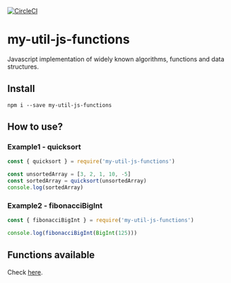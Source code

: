 [![CircleCI](https://dl.circleci.com/status-badge/img/gh/bertolo1988/my-util-js-functions/tree/main.svg?style=svg)](https://dl.circleci.com/status-badge/redirect/gh/bertolo1988/my-util-js-functions/tree/main)

# my-util-js-functions

Javascript implementation of widely known algorithms, functions and data structures.

## Install

`npm i --save my-util-js-functions`

## How to use?

### Example1 - quicksort


```javascript
const { quicksort } = require('my-util-js-functions')

const unsortedArray = [3, 2, 1, 10, -5]
const sortedArray = quicksort(unsortedArray)
console.log(sortedArray)
```

### Example2 - fibonacciBigInt


```javascript
const { fibonacciBigInt } = require('my-util-js-functions')

console.log(fibonacciBigInt(BigInt(125)))
```

## Functions available

Check [here](src/index.js).
